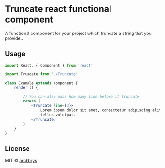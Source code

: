 # Truncate react functional component

A functional component for your project which truncate a string that you provide..

> 
## Usage

```jsx
import React, { Component } from 'react'

import Truncate from './Truncate'

class Example extends Component {
    render () {

        // You can also pass how many line before it truncate
        return (
            <Truncate line={3}>
                Lorem ipsum dolor sit amet, consectetur adipiscing elit. Etiam vitae euismod nulla sed consequat ante. Proin convallis, ex a maximus pellentesque, ante lectus convallis ante, egestas lacinia mauris augue sit amet nisi. Aliquam pellentesque, arcu eu efficitur elementum, nunc lacus accumsan justo, in egestas erat orci ut ante  proin quis maximus neque. Aliquam sed mollis velit. Mauris egestas semper viverra. Ut vel dapibus mauris. Pellentesque bibendum nunc consectetur velit malesuada, quis consectetur
                tellus volutpat.
            </Truncate>
        )
    }
}
```

## License
MIT © [archbrys](https://github.com/archbrys)
